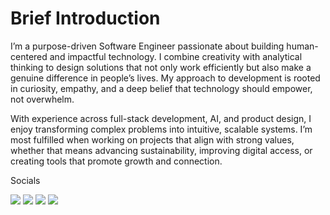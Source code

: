 # Brief Introduction
I’m a purpose-driven Software Engineer passionate about building human-centered and impactful technology. I combine creativity 
with analytical thinking to design solutions that not only work efficiently but also make a genuine difference in people’s lives. 
My approach to development is rooted in curiosity, empathy, and a deep belief that technology should empower, not overwhelm.

With experience across full-stack development, AI, and product design, I enjoy transforming complex problems into intuitive, 
scalable systems. I’m most fulfilled when working on projects that align with strong values, whether that means advancing 
sustainability, improving digital access, or creating tools that promote growth and connection.

Socials

<a href="https://www.linkedin.com/in/jackson-muturi-b749081a0/" target="_blank"><img src="https://img.shields.io/badge/LinkedIn-blue?logo=LinkedIn#&logoColor=fff"></a>      <a href="https://twitter.com/JACKSON27068507" target="_blank"><img src="https://img.shields.io/badge/Twitter-white?logo=Twitter#&logoColor=fff"></a>      <a href="wa.me/+254797955092" target="_blank"><img src="https://img.shields.io/badge/-whatsapp-green?logo=Whatsapp&logoColor=white"></a>  <a href="mailto:jacksonmuturi2000@gmail.com?subject:subject:text" target="_blank"><img src="https://img.shields.io/badge/-Gmail-white?logo=Gmail&logoColor=red"></a>

